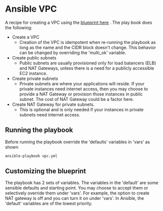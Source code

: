 # Ansible VPC

A recipe for creating a VPC using the [blueprint here](/vpc/roles/vpc-and-subnets/defaults/main.yml) . The play book does the following:

* Create a VPC
    * Creation of the VPC is idempotent when re-running the playbook as long as
      the name and the CIDR block doesn't change. This behavior can be changed
      by overriding the 'multi_ok' variable.
* Create public subnets
    * Public subnets are usually provisioned only for load balancers (ELB) and NAT
      Gateways, unless there is a need for a publicly accessible EC2 instance.
* Create private subnets
    * Private subnets are where your applications will reside. If your private
      instances need internet access, then you may choose to provide a NAT
      Gateway or provision those instances in public subnet. The cost of NAT
      Gateway could be a factor here.
* Create NAT Gateway for private subnets.
    * This is optional and is only needed if your instances in private subnets
      need internet access.

## Running the playbook

Before running the playbook override the 'defaults' variables in 'vars' as shown

```bash
ansible-playbook vpc.yml
```

## Customizing the blueprint

The playbook has 2 sets of variables. The variables in the 'default' are some
sensible defaults and starting point. You may choose to accept them or
selectively override them under 'vars'. For example, the option to create NAT
gateway is off and you can turn it on under 'vars'. In Ansible, the 'default'
variables are of the lowest priority.
